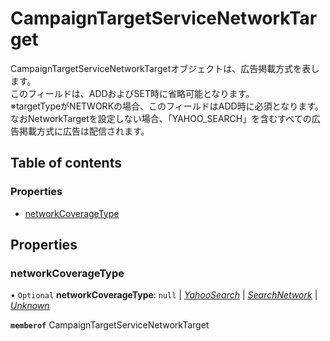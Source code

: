 # CampaignTargetServiceNetworkTarget


<div lang=\"ja\">CampaignTargetServiceNetworkTargetオブジェクトは、広告掲載方式を表します。<br> このフィールドは、ADDおよびSET時に省略可能となります。<br> ※targetTypeがNETWORKの場合、このフィールドはADD時に必須となります。<br> なおNetworkTargetを設定しない場合、「YAHOO_SEARCH」を含むすべての広告掲載方式に広告は配信されます。</div> 

## Table of contents

### Properties

- [networkCoverageType](campaigntargetservicenetworktarget.md#networkcoveragetype)

## Properties

### networkCoverageType

• `Optional` **networkCoverageType**: ``null`` \| [*YahooSearch*](./enums/campaigntargetservicenetworkcoveragetype.md#yahoosearch) \| [*SearchNetwork*](./enums/campaigntargetservicenetworkcoveragetype.md#searchnetwork) \| [*Unknown*](./enums/campaigntargetservicenetworkcoveragetype.md#unknown)

**`memberof`** CampaignTargetServiceNetworkTarget
